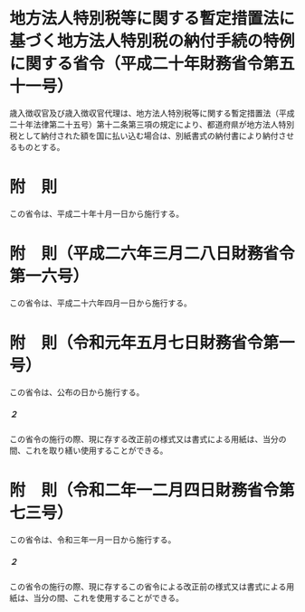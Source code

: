 # 地方法人特別税等に関する暫定措置法に基づく地方法人特別税の納付手続の特例に関する省令（平成二十年財務省令第五十一号）
歳入徴収官及び歳入徴収官代理は、地方法人特別税等に関する暫定措置法（平成二十年法律第二十五号）第十二条第三項の規定により、都道府県が地方法人特別税として納付された額を国に払い込む場合は、別紙書式の納付書により納付させるものとする。
# 附　則
この省令は、平成二十年十月一日から施行する。
# 附　則（平成二六年三月二八日財務省令第一六号）
この省令は、平成二十六年四月一日から施行する。
# 附　則（令和元年五月七日財務省令第一号）
この省令は、公布の日から施行する。
##### ２
この省令の施行の際、現に存する改正前の様式又は書式による用紙は、当分の間、これを取り繕い使用することができる。
# 附　則（令和二年一二月四日財務省令第七三号）
この省令は、令和三年一月一日から施行する。
##### ２
この省令の施行の際、現に存するこの省令による改正前の様式又は書式による用紙は、当分の間、これを使用することができる。

